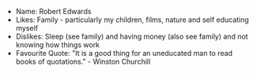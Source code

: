 - Name: Robert Edwards  
- Likes: Family - particularly my children, films, nature and self educating myself
- Dislikes: Sleep (see family) and having money (also see family) and not knowing how things work
- Favourite Quote: "It is a good thing for an uneducated man to read books of quotations." - Winston Churchill
